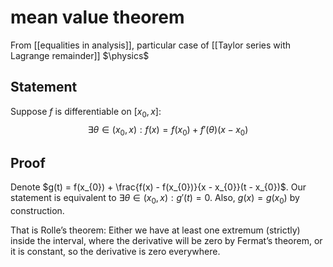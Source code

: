 # mean value theorem
From [[equalities in analysis]], particular case of [[Taylor series with Lagrange remainder]]
$\physics$
## Statement
Suppose $f$ is differentiable on $[x_0, x]$:
$$\exists \theta \in (x_{0}, x): f(x) = f(x_{0}) + f'(\theta)(x - x_{0})$$

## Proof
Denote $g(t) = f(x_{0}) + \frac{f(x) - f(x_{0})}{x - x_{0}}(t - x_{0})$. 
Our statement is equivalent to $\exists \theta \in (x_{0}, x): g'(t) = 0$. Also, $g(x) = g(x_{0})$ by construction.

That is Rolle’s theorem: Either we have at least one extremum (strictly) inside the interval, where the derivative will be zero by Fermat’s theorem, or it is constant, so the derivative is zero everywhere.